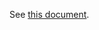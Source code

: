 See [this document](https://github.com/input-output-hk/cardano-ledger-specs/blob/master/doc/explanations/features.rst).
